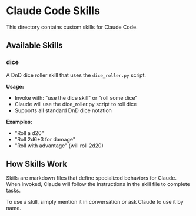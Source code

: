 # Claude Code Skills

This directory contains custom skills for Claude Code.

## Available Skills

### dice

A DnD dice roller skill that uses the `dice_roller.py` script.

**Usage:**
- Invoke with: "use the dice skill" or "roll some dice"
- Claude will use the dice_roller.py script to roll dice
- Supports all standard DnD dice notation

**Examples:**
- "Roll a d20"
- "Roll 2d6+3 for damage"
- "Roll with advantage" (will roll 2d20)

## How Skills Work

Skills are markdown files that define specialized behaviors for Claude. When invoked, Claude will follow the instructions in the skill file to complete tasks.

To use a skill, simply mention it in conversation or ask Claude to use it by name.
